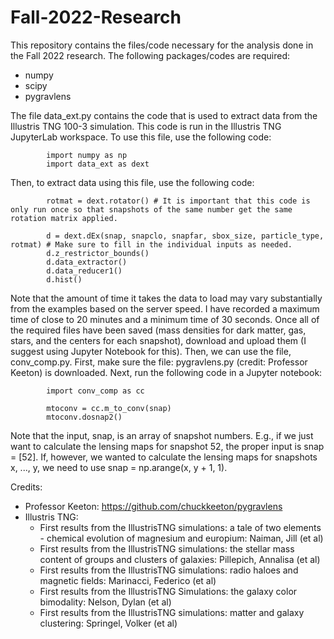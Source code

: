 # Fall-2022-Research

This repository contains the files/code necessary for the analysis done in the Fall 2022 research. The following packages/codes are required:

* numpy
* scipy
* pygravlens

The file data_ext.py contains the code that is used to extract data from the Illustris TNG 100-3 simulation. This code is run in the Illustris TNG JupyterLab workspace. To use this file, use the following code:

            import numpy as np
            import data_ext as dext
            
Then, to extract data using this file, use the following code:

            rotmat = dext.rotator() # It is important that this code is only run once so that snapshots of the same number get the same rotation matrix applied.

            d = dext.dEx(snap, snapclo, snapfar, sbox_size, particle_type, rotmat) # Make sure to fill in the individual inputs as needed. 
            d.z_restrictor_bounds()
            d.data_extractor()
            d.data_reducer1()
            d.hist()

Note that the amount of time it takes the data to load may vary substantially from the examples based on the server speed. I have recorded a maximum time of close to 20 minutes and a minimum time of 30 seconds. Once all of the required files have been saved (mass densities for dark matter, gas, stars, and the centers for each snapshot), download and upload them (I suggest using Jupyter Notebook for this). Then, we can use the file, conv_comp.py. First, make sure the file: pygravlens.py (credit: Professor Keeton) is downloaded. Next, run the following code in a Jupyter notebook:

            import conv_comp as cc
            
            mtoconv = cc.m_to_conv(snap)
            mtoconv.dosnap2()

Note that the input, snap, is an array of snapshot numbers. E.g., if we just want to calculate the lensing maps for snapshot 52, the proper input is snap = [52]. If, however, we wanted to calculate the lensing maps for snapshots x, ..., y, we need to use snap = np.arange(x, y + 1, 1).

Credits:

* Professor Keeton: https://github.com/chuckkeeton/pygravlens
* Illustris TNG:
  * First results from the IllustrisTNG simulations: a tale of two elements - chemical evolution of magnesium and europium: Naiman, Jill (et al)
  * First results from the IllustrisTNG simulations: the stellar mass content of groups and clusters of galaxies:  Pillepich, Annalisa (et al)
  * First results from the IllustrisTNG simulations: radio haloes and magnetic fields: Marinacci, Federico (et al)
  * First results from the IllustrisTNG Simulations: the galaxy color bimodality: Nelson, Dylan (et al)
  * First results from the IllustrisTNG simulations: matter and galaxy clustering: Springel, Volker (et al)
